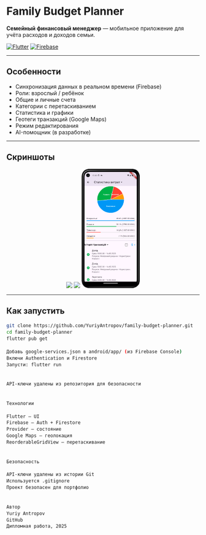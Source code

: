 # Family Budget Planner

**Семейный финансовый менеджер** — мобильное приложение для учёта расходов и доходов семьи.

[![Flutter](https://img.shields.io/badge/Flutter-02569B?style=for-the-badge&logo=flutter&logoColor=white)](https://flutter.dev)
[![Firebase](https://img.shields.io/badge/Firebase-FFCA28?style=for-the-badge&logo=firebase&logoColor=black)](https://firebase.google.com)

---

## Особенности
- Синхронизация данных в реальном времени (Firebase)
- Роли: взрослый / ребёнок
- Общие и личные счета
- Категории с перетаскиванием
- Статистика и графики
- Геотеги транзакций (Google Maps)
- Режим редактирования
- AI-помощник (в разработке)

---

## Скриншоты

<div align="center">
  <img src="screenshots/home.gif" width="30%"/>
  <img src="screenshots/accounts.png" width="30%"/>
  <img src="screenshots/stats.png" width="30%"/>
</div>

---

## Как запустить

```bash
git clone https://github.com/YuriyAntropov/family-budget-planner.git
cd family-budget-planner
flutter pub get

Добавь google-services.json в android/app/ (из Firebase Console)
Включи Authentication и Firestore
Запусти: flutter run


API-ключи удалены из репозитория для безопасности


Технологии

Flutter — UI
Firebase — Auth + Firestore
Provider — состояние
Google Maps — геолокация
ReorderableGridView — перетаскивание


Безопасность

API-ключи удалены из истории Git
Используется .gitignore
Проект безопасен для портфолио


Автор
Yuriy Antropov
GitHub
Дипломная работа, 2025
